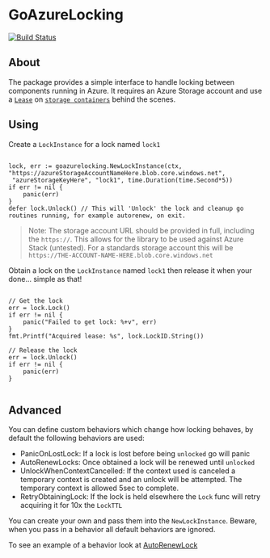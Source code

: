 # GoAzureLocking

[![Build Status](https://dev.azure.com/lawrencegripper/goazurelocking2/_apis/build/status/lawrencegripper.goazurelocking?branchName=master)](https://dev.azure.com/lawrencegripper/goazurelocking2/_build/latest?definitionId=2)

## About 

The package provides a simple interface to handle locking between components running in Azure. It requires an Azure Storage account and use a [`Lease`](https://docs.microsoft.com/en-us/rest/api/storageservices/lease-container) on [`storage containers`](https://docs.microsoft.com/en-us/rest/api/storageservices/create-container) behind the scenes. 

## Using

Create a `LockInstance` for a lock named `lock1`

```golang

lock, err := goazurelocking.NewLockInstance(ctx, "https://azureStorageAccountNameHere.blob.core.windows.net",
 "azureStorageKeyHere", "lock1", time.Duration(time.Second*5))
if err != nil {
	panic(err)
}
defer lock.Unlock() // This will 'Unlock' the lock and cleanup go routines running, for example autorenew, on exit. 

```

> Note: The storage account URL should be provided in full, including the `https://`. This allows for the library to be used against Azure Stack (untested). 
	For a standards storage account this will be `https://THE-ACCOUNT-NAME-HERE.blob.core.windows.net`

Obtain a lock on the `LockInstance` named `lock1` then release it when your done... simple as that!

```golang

// Get the lock
err = lock.Lock()
if err != nil {
	panic("Failed to get lock: %+v", err)
}
fmt.Printf("Acquired lease: %s", lock.LockID.String())

// Release the lock
err = lock.Unlock()
if err != nil {
	panic(err)
}
   
```


## Advanced

You can define custom behaviors which change how locking behaves, by default the following behaviors are used:

- PanicOnLostLock: If a lock is lost before being `unlocked` go will panic
- AutoRenewLocks: Once obtained a lock will be renewed until `unlocked`
- UnlockWhenContextCancelled: If the context used is canceled a temporary context is created and an unlock will be attempted. The temporary context is allowed 5sec to complete.
- RetryObtainingLock: If the lock is held elsewhere the `Lock` func will retry acquiring it for 10x the `LockTTL`

You can create your own and pass them into the `NewLockInstance`. Beware, when you pass in a behavior all default behaviors are ignored. 

To see an example of a behavior look at [AutoRenewLock](https://github.com/lawrencegripper/goazurelocking/blob/master/locking.go#L37)

